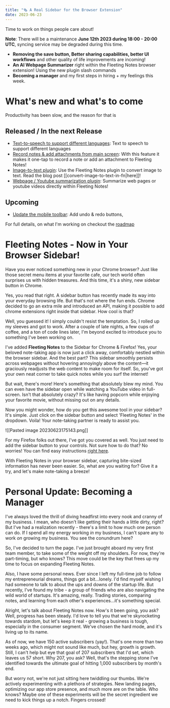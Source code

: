 ```yaml
---
title: "🗞 A Real Sidebar for the Browser Extension"
date: 2023-06-23
---
```

Time to work on things people care about!

**Note**: There will be a maintenance **June 12th 2023 during 18:00 - 20:00 UTC**, syncing service may be degraded during this time.

- **Removing the save button, Better sharing capabilities, better UI workflows** and other quality of life improvements are incoming!
- **An AI Webpage Summarizer** right within the Fleeting Notes browser extension! Using the new plugin slash commands
- **Becoming a manager** and my first steps in hiring + my feelings this week.

# What's new and what's to come
Productivity has been slow, and the reason for that is

## Released / In the next Release
- [Text-to-speech to support different languages](https://github.com/fleetingnotes/fleeting-notes-flutter/issues/598): Text to speech to support different languages
- [Record notes & add attachments from main screen](https://github.com/fleetingnotes/fleeting-notes-flutter/issues/630): With this feature it makes it one-tap to record a note or add an attachment to Fleeting Notes!
- [Image-to-text plugin](https://github.com/fleetingnotes/fleeting-notes-plugins/tree/main/plugins/official/ocr-source): Use the Fleeting Notes plugin to convert image to text. Read the blog post [[convert-image-to-text-in-fn|here]]!
- [Webpage / Youtube summarization plugin](https://github.com/fleetingnotes/fleeting-notes-plugins/tree/main/plugins/official/summarize-source): Summarize web pages or youtube videos directly within Fleeting Notes! 

## Upcoming
- [Update the mobile toolbar](https://github.com/fleetingnotes/fleeting-notes-flutter/issues/677): Add undo & redo buttons, 

For full details, on what I'm working on checkout the [roadmap](https://github.com/orgs/fleetingnotes/projects/1)

# Fleeting Notes - Now in Your Browser Sidebar!
Have you ever noticed something new in your Chrome browser? Just like those secret menu items at your favorite cafe, our tech world often surprises us with hidden treasures. And this time, it's a shiny, new sidebar button in Chrome.

Yes, you read that right. A sidebar button has recently made its way into your everyday browsing life. But that's not where the fun ends. Chrome decided to go an extra mile and introduced an API, making it possible to add chrome extensions right inside that sidebar. How cool is that?

Well, you guessed it! I simply couldn't resist the temptation. So, I rolled up my sleeves and got to work. After a couple of late nights, a few cups of coffee, and a ton of code lines later, I'm beyond excited to introduce you to something I've been working on.

I've added **Fleeting Notes** to the Sidebar for Chrome & Firefox! Yes, your beloved note-taking app is now just a click away, comfortably nestled within the browser sidebar. And the best part? This sidebar smoothly persists across webpages without hovering annoyingly above the content—it graciously readjusts the web content to make room for itself. So, you've got your own neat corner to take quick notes while you surf the internet!

But wait, there's more! Here's something that absolutely blew my mind. You can even have the sidebar open while watching a YouTube video in full-screen. Isn't that absolutely crazy? It's like having popcorn while enjoying your favorite movie, without missing out on any details.

Now you might wonder, how do you get this awesome tool in your sidebar? It's simple. Just click on the sidebar button and select 'Fleeting Notes' in the dropdown. Voila! Your note-taking partner is ready to assist you.

![[Pasted image 20230623175143.png]]

For my Firefox folks out there, I've got you covered as well. You just need to add the sidebar button to your controls. Not sure how to do that? No worries! You can find easy instructions [right here](https://support.mozilla.org/en-US/kb/use-firefox-sidebar-access-bookmarks-history-synced).

With Fleeting Notes in your browser sidebar, capturing bite-sized information has never been easier. So, what are you waiting for? Give it a try, and let's make note-taking a breeze!


# Personal Update: Becoming a Manager
I've always loved the thrill of diving headfirst into every nook and cranny of my business. I mean, who doesn't like getting their hands a little dirty, right? But I've had a realization recently - there's a limit to how much one person can do. If I spend all my energy working _in_ my business, I can't spare any to work _on_ growing my business. You see the conundrum here?

So, I've decided to turn the page. I've just brought aboard my very first team member, to take some of the weight off my shoulders. For now, they're part-timing, but who knows? This move could be the key that frees up my time to focus on expanding Fleeting Notes.

Also, I have some personal news. Ever since I left my full-time job to follow my entrepreneurial dreams, things got a bit...lonely. I'd find myself wishing I had someone to talk to about the ups and downs of the startup life. But recently, I've found my tribe - a group of friends who are also navigating the wild world of startups. It's amazing, really. Trading stories, comparing notes, and learning from each other's experiences...it's something special.

Alright, let's talk about Fleeting Notes now. How's it been going, you ask? Well, progress has been steady. I'd love to tell you that we're skyrocketing towards stardom, but let's keep it real - growing a business is tough, especially in the consumer segment. We've chosen the hard mode, and it's living up to its name.

As of now, we have 150 active subscribers (yay!). That's one more than two weeks ago, which might not sound like much, but hey, growth is growth. Still, I can't help but eye that goal of 207 subscribers that I'd set, which leaves us 57 short. Why 207, you ask? Well, that's the stepping stone I've identified towards the ultimate goal of hitting 1,000 subscribers by month's end.

But worry not, we're not just sitting here twiddling our thumbs. We're actively experimenting with a plethora of strategies. New landing pages, optimizing our app store presence, and much more are on the table. Who knows? Maybe one of these experiments will be the secret ingredient we need to kick things up a notch. Fingers crossed!
